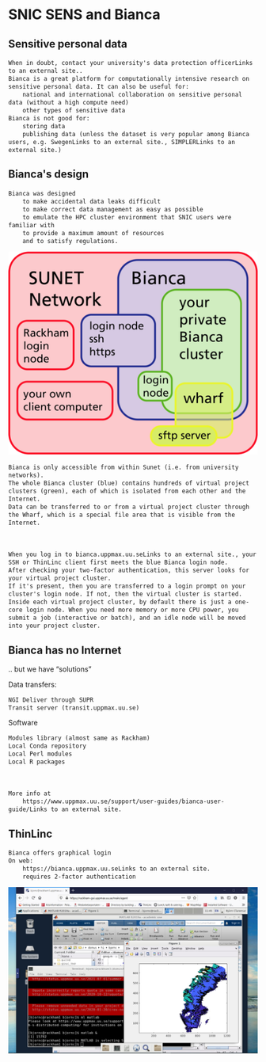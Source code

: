 # SNIC SENS and Bianca

## Sensitive personal data

    When in doubt, contact your university's data protection officerLinks to an external site..
    Bianca is a great platform for computationally intensive research on sensitive personal data. It can also be useful for:
        national and international collaboration on sensitive personal data (without a high compute need)
        other types of sensitive data
    Bianca is not good for:
        storing data
        publishing data (unless the dataset is very popular among Bianca users, e.g. SwegenLinks to an external site., SIMPLERLinks to an external site.)

## Bianca's design

    Bianca was designed
        to make accidental data leaks difficult
        to make correct data management as easy as possible
        to emulate the HPC cluster environment that SNIC users were familiar with
        to provide a maximum amount of resources
        and to satisfy regulations.

 

![Image](./img/biancaorganisation-01.png)

 

    Bianca is only accessible from within Sunet (i.e. from university networks).
    The whole Bianca cluster (blue) contains hundreds of virtual project clusters (green), each of which is isolated from each other and the Internet.
    Data can be transferred to or from a virtual project cluster through the Wharf, which is a special file area that is visible from the Internet.

 

    When you log in to bianca.uppmax.uu.seLinks to an external site., your SSH or ThinLinc client first meets the blue Bianca login node.
    After checking your two-factor authentication, this server looks for your virtual project cluster.
    If it's present, then you are transferred to a login prompt on your cluster's login node. If not, then the virtual cluster is started.
    Inside each virtual project cluster, by default there is just a one-core login node. When you need more memory or more CPU power, you submit a job (interactive or batch), and an idle node will be moved into your project cluster.

 
## Bianca has no Internet
.. but we have “solutions”

Data transfers:

    NGI Deliver through SUPR
    Transit server (transit.uppmax.uu.se)

Software

    Modules library (almost same as Rackham)
    Local Conda repository
    Local Perl modules
    Local R packages

 

    More info at
        https://www.uppmax.uu.se/support/user-guides/bianca-user-guide/Links to an external site.


## ThinLinc

    Bianca offers graphical login
    On web:
        https://bianca.uppmax.uu.seLinks to an external site.
        requires 2-factor authentication

 

![Image](./img/Thinlinc2.jpg)

 
